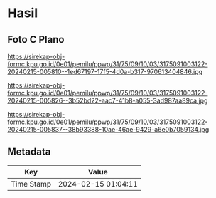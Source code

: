 # Hasil

## Foto C Plano

https://sirekap-obj-formc.kpu.go.id/0e01/pemilu/ppwp/31/75/09/10/03/3175091003122-20240215-005810--1ed67197-17f5-4d0a-b317-970613404846.jpg

https://sirekap-obj-formc.kpu.go.id/0e01/pemilu/ppwp/31/75/09/10/03/3175091003122-20240215-005826--3b52bd22-aac7-41b8-a055-3ad987aa89ca.jpg

https://sirekap-obj-formc.kpu.go.id/0e01/pemilu/ppwp/31/75/09/10/03/3175091003122-20240215-005837--38b93388-10ae-46ae-9429-a6e0b7059134.jpg


## Metadata

| Key        | Value               |
| ---------- | ------------------- |
| Time Stamp | 2024-02-15 01:04:11 |



